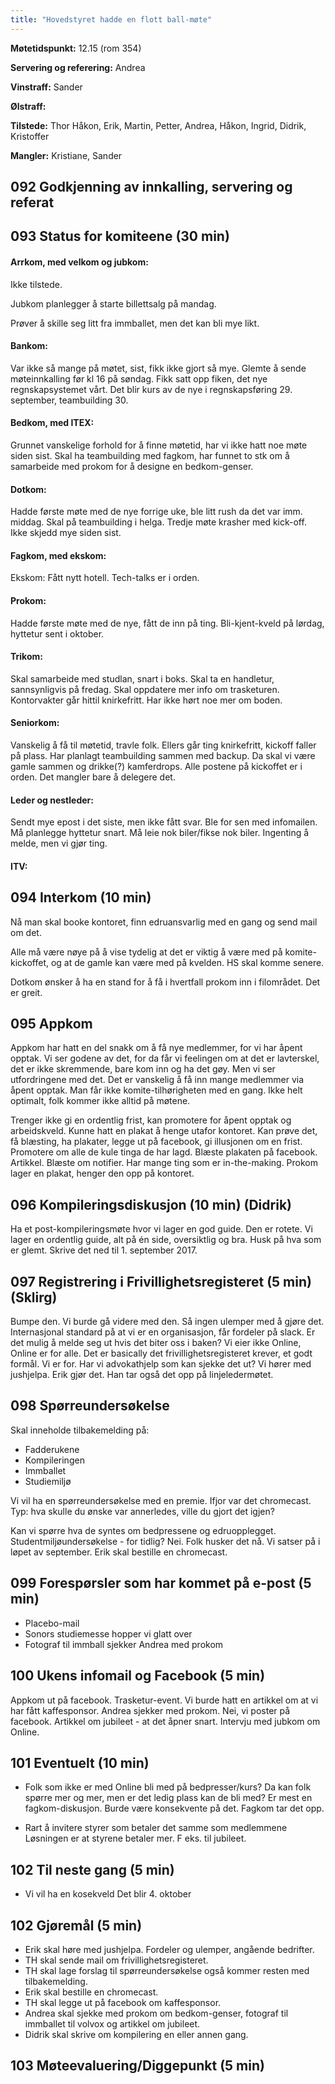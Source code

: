 ```yaml
---
title: "Hovedstyret hadde en flott ball-møte"
---
```


**Møtetidspunkt:** 12.15 (rom 354)

**Servering og referering:** Andrea

**Vinstraff:** Sander

**Ølstraff:**  

**Tilstede:** Thor Håkon, Erik, Martin, Petter, Andrea, Håkon, Ingrid, Didrik, Kristoffer

**Mangler:** Kristiane, Sander

## 092 Godkjenning av innkalling, servering og referat 


## 093 Status for komiteene (30 min)

#### Arrkom, med velkom og jubkom:

Ikke tilstede.

Jubkom planlegger å starte billettsalg på mandag. 

Prøver å skille seg litt fra immballet, men det kan bli mye likt.



#### Bankom:  

Var ikke så mange på møtet, sist, fikk ikke gjort så mye. Glemte å sende møteinnkalling før kl 16 på søndag. 
Fikk satt opp fiken, det nye regnskapsystemet vårt. Det blir kurs av de nye i regnskapsføring 29. september, teambuilding 30.

#### Bedkom, med ITEX:  

 Grunnet vanskelige forhold for å finne møtetid, har vi ikke hatt noe møte siden sist. Skal ha teambuilding med fagkom, har funnet to stk om å samarbeide med prokom for å designe en bedkom-genser.

#### Dotkom:

Hadde første møte med de nye forrige uke, ble litt rush da det var imm. middag. Skal på teambuilding i helga. Tredje møte krasher med kick-off. Ikke skjedd mye siden sist.

#### Fagkom, med ekskom:  

Ekskom: Fått nytt hotell. Tech-talks er i orden.

#### Prokom:  

Hadde første møte med de nye, fått de inn på ting. Bli-kjent-kveld på lørdag, hyttetur sent i oktober.

#### Trikom:  
Skal samarbeide med studlan, snart i boks. Skal ta en handletur, sannsynligvis på fredag. Skal oppdatere mer info om trasketuren. Kontorvakter går hittil 
knirkefritt. Har ikke hørt noe mer om boden.

#### Seniorkom: 

Vanskelig å få til møtetid, travle folk. Ellers går ting knirkefritt, kickoff faller på plass. Har planlagt teambuilding sammen med backup. Da skal vi være gamle sammen og drikke(?) kamferdrops. Alle postene på kickoffet er i orden. Det mangler bare å delegere det.

#### Leder og nestleder:  

Sendt mye epost i det siste, men ikke fått svar. Ble for sen med infomailen. Må planlegge hyttetur snart. Må leie nok biler/fikse nok biler. Ingenting å melde, men vi gjør ting.

#### ITV: 


## 094 Interkom (10 min) 
Nå man skal booke kontoret, finn edruansvarlig med en gang og send mail om det.

Alle må være nøye på å vise tydelig at det er viktig å være med på komite-kickoffet, og at de gamle kan være med på kvelden. HS skal komme senere.

Dotkom ønsker å ha en stand for å få i hvertfall prokom inn i filområdet. Det er greit.

## 095 Appkom
Appkom har hatt en del snakk om å få nye medlemmer, for vi har åpent opptak. Vi ser godene av det, for da får vi feelingen om at det er lavterskel, det er ikke skremmende, bare kom inn og ha det gøy. Men vi ser utfordringene med det. Det er vanskelig å få inn mange medlemmer via åpent opptak. Man får ikke komite-tilhørigheten med en gang. Ikke helt optimalt, folk kommer ikke alltid på møtene. 

Trenger ikke gi en ordentlig frist, kan promotere for åpent opptak og arbeidskveld. Kunne hatt en plakat å henge utafor kontoret. Kan prøve det, få blæsting, ha plakater, legge ut på facebook, gi illusjonen om en frist. Promotere om alle de kule tinga de har lagd. Blæste plakaten på facebook. Artikkel. Blæste om notifier. Har mange ting som er in-the-making. Prokom lager en plakat, henger den opp på kontoret. 

## 096 Kompileringsdiskusjon (10 min) (Didrik)
Ha et post-kompileringsmøte hvor vi lager en god guide. Den er rotete. Vi lager en ordentlig guide, alt på én side, oversiktlig og bra. Husk på hva som er glemt. Skrive det ned til 1. september 2017.

## 097 Registrering i Frivillighetsregisteret (5 min) (Sklirg)

Bumpe den. Vi burde gå videre med den. Så ingen ulemper med å gjøre det. Internasjonal standard på at vi er en organisasjon, får fordeler på slack. Er det mulig å melde seg ut hvis det biter oss i baken? Vi eier ikke Online, Online er for alle. Det er basically det frivillighetsregisteret krever, et godt formål. Vi er for. Har vi advokathjelp som kan sjekke det ut? Vi hører med jushjelpa. Erik gjør det. Han tar også det opp på linjeledermøtet.

## 098 Spørreundersøkelse
Skal inneholde tilbakemelding på:

* Fadderukene
* Kompileringen
* Immballet
* Studiemiljø

Vi vil ha en spørreundersøkelse med en premie. Ifjor var det chromecast.
Typ: hva skulle du ønske var annerledes, ville du gjort det igjen? 

Kan vi spørre hva de syntes om bedpressene og edruopplegget.
Studentmiljøundersøkelse - for tidlig? Nei. Folk husker det nå. Vi satser på i løpet av september. Erik skal bestille en chromecast.

## 099 Forespørsler som har kommet på e-post (5 min) 

* Placebo-mail
* Sonors studiemesse hopper vi glatt over
* Fotograf til immball sjekker Andrea med prokom

## 100 Ukens infomail og Facebook (5 min)  

Appkom ut på facebook. Trasketur-event. Vi burde hatt en artikkel om at vi har fått kaffesponsor. Andrea sjekker med prokom. Nei, vi poster på facebook. Artikkel om jubileet - at det åpner snart. Intervju med jubkom om Online.

## 101 Eventuelt (10 min)
* Folk som ikke er med Online bli med på bedpresser/kurs?
Da kan folk spørre mer og mer, men er det ledig plass kan de bli med? Er mest en fagkom-diskusjon. Burde være konsekvente på det. Fagkom tar det opp.

* Rart å invitere styrer som betaler det samme som medlemmene
Løsningen er at styrene betaler mer. F eks. til jubileet.

## 102 Til neste gang (5 min)
* Vi vil ha en kosekveld
Det blir 4. oktober

## 102 Gjøremål (5 min)
* Erik skal høre med jushjelpa. Fordeler og ulemper, angående bedrifter.
* TH skal sende mail om frivillighetsregisteret.
* TH skal lage forslag til spørreundersøkelse også kommer resten med tilbakemelding.
* Erik skal bestille en chromecast.
* TH skal legge ut på facebook om kaffesponsor.
* Andrea skal sjekke med prokom om bedkom-genser, fotograf til immballet til volvox og artikkel om jubileet.
* Didrik skal skrive om kompilering en eller annen gang.

## 103 Møteevaluering/Diggepunkt (5 min)